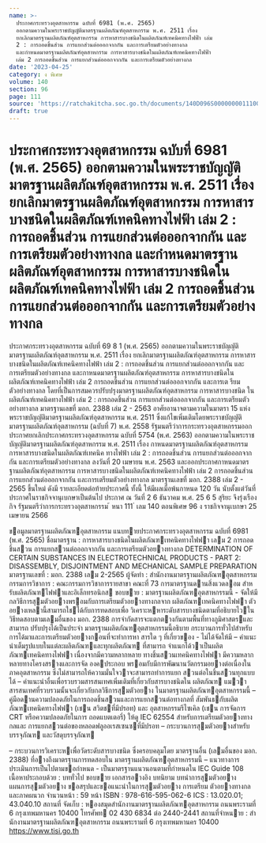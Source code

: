 ```yaml
---
name: >-
  ประกาศกระทรวงอุตสาหกรรม ฉบับที่ 6981 (พ.ศ. 2565)
  ออกตามความในพระราชบัญญัติมาตรฐานผลิตภัณฑ์อุตสาหกรรม พ.ศ. 2511 เรื่อง
  ยกเลิกมาตรฐานผลิตภัณฑ์อุตสาหกรรม การหาสารบางชนิดในผลิตภัณฑ์เทคนิคทางไฟฟ้า เล่ม
  2 : การถอดชิ้นส่วน การแยกส่วนต่อออกจากกัน และการเตรียมตัวอย่างทางกล
  และกำหนดมาตรฐานผลิตภัณฑ์อุตสาหกรรม การหาสารบางชนิดในผลิตภัณฑ์เทคนิคทางไฟฟ้า
  เล่ม 2 การถอดชิ้นส่วน การแยกส่วนต่อออกจากกัน และการเตรียมตัวอย่างทางกล
date: '2023-04-25'
category: ง พิเศษ
volume: 140
section: 96
page: 111
source: 'https://ratchakitcha.soc.go.th/documents/140D096S0000000011100.pdf'
draft: true
---
```


# ประกาศกระทรวงอุตสาหกรรม ฉบับที่ 6981 (พ.ศ. 2565) ออกตามความในพระราชบัญญัติมาตรฐานผลิตภัณฑ์อุตสาหกรรม พ.ศ. 2511 เรื่อง ยกเลิกมาตรฐานผลิตภัณฑ์อุตสาหกรรม การหาสารบางชนิดในผลิตภัณฑ์เทคนิคทางไฟฟ้า เล่ม 2 : การถอดชิ้นส่วน การแยกส่วนต่อออกจากกัน และการเตรียมตัวอย่างทางกล และกำหนดมาตรฐานผลิตภัณฑ์อุตสาหกรรม การหาสารบางชนิดในผลิตภัณฑ์เทคนิคทางไฟฟ้า เล่ม 2 การถอดชิ้นส่วน การแยกส่วนต่อออกจากกัน และการเตรียมตัวอย่างทางกล

ประกาศกระทรวงอุตสาหกรรม ฉบับที่ 69 8 1 (พ.ศ. 2565) ออกตามความในพระราชบัญญัติมาตรฐานผลิตภัณฑ์อุตสาหกรรม พ.ศ. 2511 เรื่อง ยกเลิกมาตรฐานผลิตภัณฑ์อุตสาหกรรม การหาสารบางชนิดในผลิตภัณฑ์เทคนิคทางไฟฟ้า เล่ม 2 : การถอดชิ้นส่วน การแยกส่วนต่อออกจากกัน และการเตรียมตัวอย่างทางกล และกาหนดมาตรฐานผลิตภัณฑ์อุตสาหกรรม การหาสารบางชนิดในผลิตภัณฑ์เทคนิคทางไฟฟ้า เล่ม 2 การถอดชิ้นส่วน การแยกส่วนต่อออกจากกัน และการเต รียมตัวอย่างทางกล โดยที่เป็นการสมควรปรับปรุงมาตรฐานผลิตภัณฑ์อุตสาหกรรม การหาสารบางชนิด ในผลิตภัณฑ์เทคนิคทางไฟฟ้า เล่ม 2 : การถอดชิ้นส่วน การแยกส่วนต่อออกจากกัน และการเตรียมตัว อย่างทางกล มาตรฐานเลขที่ มอก. 2388 เล่ม 2 - 2563 อาศัยอานาจตามความในมาตรา 15 แห่งพระราชบัญญัติมาตรฐานผลิตภัณฑ์อุตสาหกรรม พ.ศ. 2511 ซึ่งแก้ไขเพิ่มเติมโดยพระราชบัญญัติมาตรฐานผลิตภัณฑ์อุตสาหกรรม (ฉบับที่ 7) พ.ศ. 2558 รัฐมนตรีว่าการกระทรวงอุตสาหกรรมออกประกาศยกเลิกประกาศกระทรวงอุตสาหกรรม ฉบับที่ 5754 (พ.ศ. 2563) ออกตามความในพระราชบัญญัติมาตรฐานผลิตภัณฑ์อุตสาหกรรม พ.ศ. 2511 เรื่อง กาหนดมาตรฐานผลิตภัณฑ์อุตสาหกรรม การหาสารบางชนิดในผลิตภัณฑ์เทคนิค ทางไฟฟ้า เล่ม 2 : การถอดชิ้นส่วน การแยกส่วนต่อออกจากกัน และการเตรียมตัวอย่างทางกล ลงวันที่ 20 เมษายน พ.ศ. 2563 และออกประกาศกาหนดมาตรฐานผลิตภัณฑ์อุตสาหกรรม การหาสารบางชนิดในผลิตภัณฑ์เทคนิคทางไฟฟ้า เล่ม 2 การถอดชิ้นส่วน การแยกส่วนต่อออกจากกัน และการเตรียมตัวอย่างทางกล มาตรฐานเลขที่ มอก. 2388 เล่ม 2 - 2565 ขึ้นใหม่ ดังมี รายละเอียดต่อท้ายประกาศนี้ ทั้งนี้ ให้มีผลเมื่อพ้นกาหนด 120 วัน นับตั้งแต่วันที่ประกาศในราชกิจจานุเบกษาเป็นต้นไป ประกาศ ณ วันที่ 2 6 ธันวาคม พ.ศ. 25 6 5 สุริยะ จึงรุ่งเรืองกิจ รัฐมนตรีว่าการกระทรวงอุตสาหกรรม ้ หนา 111 ่ เลม 140 ตอนพิเศษ 96 ง ราชกิจจานุเบกษา 25 เมษายน 2566

ขอมูลมาตรฐานผลิตภัณฑอุตสาหกรรม แนบทายประกาศกระทรวงอุตสาหกรรม ฉบับที่ 6981 (พ.ศ. 2565) ชื่อมาตรฐาน : การหาสารบางชนิดในผลิตภัณฑเทคนิคทางไฟฟา เลม 2 การถอดชิ้นสวน การแยกสวนต่อออกจากกัน และการเตรียมตัวอยางทางกล DETERMINATION OF CERTAIN SUBSTANCES IN ELECTROTECHNICAL PRODUCTS - PART 2: DISASSEMBLY, DISJOINTMENT AND MECHANICAL SAMPLE PREPARATION มาตรฐานเลขที่ : มอก. 2388 เลม 2-2565 ผู้จัดทํา : สํานักงานมาตรฐานผลิตภัณฑอุตสาหกรรม กรรมการวิชาการ : คณะกรรมการวิชาการรายสาขา คณะที่ 73 การมาตรฐานดานสิ่งแวดลอม สําหรับผลิตภัณฑไฟฟาและอิเล็กทรอนิกส ขอบขาย : มาตรฐานผลิตภัณฑอุตสาหกรรมนี้ - จัดให้มีกลวิธีการสุมตัวอยางพรอมกับการเตรียมตัวอยางทางกลจาก ผลิตภัณฑเทคนิคทางไฟฟา ตัวอยางเหลานี้สามารถใชได้กับการทดสอบเพื่อ วิเคราะหหาระดับสารบางชนิดตามที่อธิบายไวในวิธีทดสอบตามเลมอื่นของ มอก. 2388 การจํากัดสารจะแตกตางกันตามพื้นที่ทางภูมิศาสตรและสามารถ ปรับปรุงได้เป็นประจํา มาตรฐานผลิตภัณฑอุตสาหกรรมนี้อธิบาย กระบวนการทั่วไปสําหรับการได้มาและการเตรียมตัวอยางกอนที่จะทําการหา สารใด ๆ ที่เกี่ยวของ - ไม่ได้จัดให้มี – คําแนะนําเต็มรูปแบบในแต่ละผลิตภัณฑและทุกผลิตภัณฑ ที่สามารถ จําแนกได้วาเป็นผลิตภัณฑเทคนิคทางไฟฟา เนื่องจากมีความหลากหลาย ทางชิ้นสวนเทคนิคทางไฟฟา มีความหลากหลายทางโครงสรางและการจัด องคประกอบ พรอมกับมีการพัฒนานวัตกรรมอยางต่อเนื่องใน ภาคอุตสาหกรรม ซึ่งไม่สามารถให้ความมั่นใจวาจะสามารถทําการแยก สวนต่อในชิ้นสวนทุกแบบได้ – คําแนะนําอื่นเพื่อรวบรวมสารสนเทศเพิ่มเติมที่เกี่ยวกับสารบางชนิดใน ผลิตภัณฑ แมวาสารสนเทศที่รวบรวมนั้นจะเกี่ยวกับกลวิธีการสุมตัวอยาง ในมาตรฐานผลิตภัณฑอุตสาหกรรมนี้ – คู่มือดานความปลอดภัยในการถอดชิ้นสวนและการแยกสวนต่อทางกลที่ สัมพันธกับผลิตภัณฑเทคนิคทางไฟฟา (เชน สวิตชที่มีปรอท) และ อุตสาหกรรมรีไซเคิล (เชน การจัดการ CRT หรือความปลอดภัยในการ ถอดแบตเตอรี่) ให้ดู IEC 62554 สําหรับการเตรียมตัวอยางทางกลและ การแยกสวนต่อของหลอดฟลูออเรสเซนซที่มีปรอท – กระบวนการสุมตัวอยางสําหรับบรรจุภัณฑ และวัสดุบรรจุภัณฑ

– กระบวนการวิเคราะหเพื่อวัดระดับสารบางชนิด ซึ่งครอบคลุมโดย มาตรฐานอื่น (เลมอื่นของ มอก. 2388) ที่อางถึงมาตรฐานการทดสอบใน มาตรฐานผลิตภัณฑอุตสาหกรรมนี้ – แนวทางการประเมินการเป็นไปตามขอกําหนด - เป็นมาตรฐานแนวนอนตามที่กําหนดใน IEC Guide 108 เนื้อหาประกอบด้วย : บททั่วไป ขอบขาย เอกสารอางอิง บทนิยาม บทนําการสุมตัวอยาง แผนการสุมตัวอยาง ขอสรุปและขอแนะนําในการสุมตัวอยาง การเตรียม ตัวอยางทางกล และภาคผนวก จํานวนหน้า : 59 หน้า ISBN : 978-616-595-062-6 ICS : 13.020.01; 43.040.10 สถานที่ จัดเก็บ : หองสมุดสํานักงานมาตรฐานผลิตภัณฑอุตสาหกรรม ถนนพระรามที่ 6 กรุงเทพมหานคร 10400 โทรศัพท 02 430 6834 ต่อ 2440-2441 สถานที่จําหนาย : สํานักงานมาตรฐานผลิตภัณฑอุตสาหกรรม ถนนพระรามที่ 6 กรุงเทพมหานคร 10400 https://www.tisi.go.th
